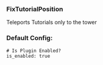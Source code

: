 ### FixTutorialPosition
Teleports Tutorials only to the tower
### Default Config:
```xml
# Is Plugin Enabled?
is_enabled: true
```
